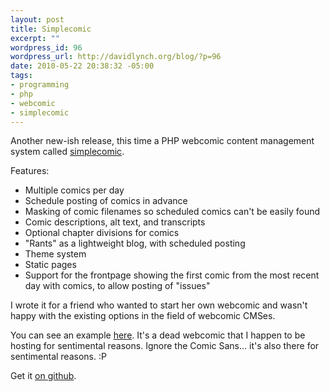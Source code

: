 ```yaml
--- 
layout: post
title: Simplecomic
excerpt: ""
wordpress_id: 96
wordpress_url: http://davidlynch.org/blog/?p=96
date: 2010-05-22 20:38:32 -05:00
tags: 
- programming
- php
- webcomic
- simplecomic
---
```

Another new-ish release, this time a PHP webcomic content management system called [simplecomic](http://github.com/kemayo/simplecomic).

Features:

* Multiple comics per day
* Schedule posting of comics in advance
* Masking of comic filenames so scheduled comics can't be easily found
* Comic descriptions, alt text, and transcripts
* Optional chapter divisions for comics
* "Rants" as a lightweight blog, with scheduled posting
* Theme system
* Static pages
* Support for the frontpage showing the first comic from the most recent day with comics, to allow posting of "issues"

I wrote it for a friend who wanted to start her own webcomic and wasn't happy with the existing options in the field of webcomic CMSes.

You can see an example [here](http://acidreflux.ficwad.com/). It's a dead webcomic that I happen to be hosting for sentimental reasons. Ignore the Comic Sans... it's also there for sentimental reasons. :P

Get it [on github](http://github.com/kemayo/simplecomic).
